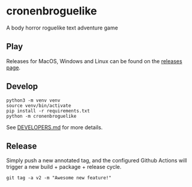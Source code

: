 # cronenbroguelike

A body horror roguelike text adventure game

## Play

Releases for MacOS, Windows and Linux can be found on the [releases page](https://github.com/Cronenbrogues/cronenbroguelike/releases).

## Develop

```
python3 -m venv venv
source venv/bin/activate
pip install -r requirements.txt
python -m cronenbroguelike
```

See [DEVELOPERS.md](DEVELOPERS.md) for more details.

## Release

Simply push a new annotated tag, and the configured Github Actions will trigger a new build + package + release cycle.

```
git tag -a v2 -m "Awesome new feature!"
```
